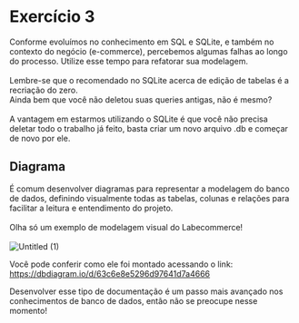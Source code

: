 # Exercício 3
Conforme evoluímos no conhecimento em SQL e SQLite, e também no contexto do negócio (e-commerce), percebemos algumas falhas ao longo do processo. Utilize esse tempo para refatorar sua modelagem.<br><br>
Lembre-se que o recomendado no SQLite acerca de edição de tabelas é a recriação do zero. <br>
Ainda bem que você não deletou suas queries antigas, não é mesmo?<br><br>
A vantagem em estarmos utilizando o SQLite é que você não precisa deletar todo o trabalho já feito, basta criar um novo arquivo .db e começar de novo por ele.

## Diagrama
É comum desenvolver diagramas para representar a modelagem do banco de dados, definindo visualmente todas as tabelas, colunas e relações para facilitar a leitura e entendimento do projeto.<br><br>
Olha só um exemplo de modelagem visual do Labecommerce!<br><br>
![Untitled (1)](https://user-images.githubusercontent.com/29845719/212982736-508226ee-3747-4023-90ed-2912f371860c.png)

Você pode conferir como ele foi montado acessando o link:
https://dbdiagram.io/d/63c6e8e5296d97641d7a4666

Desenvolver esse tipo de documentação é um passo mais avançado nos conhecimentos de banco de dados, então não se preocupe nesse momento!

